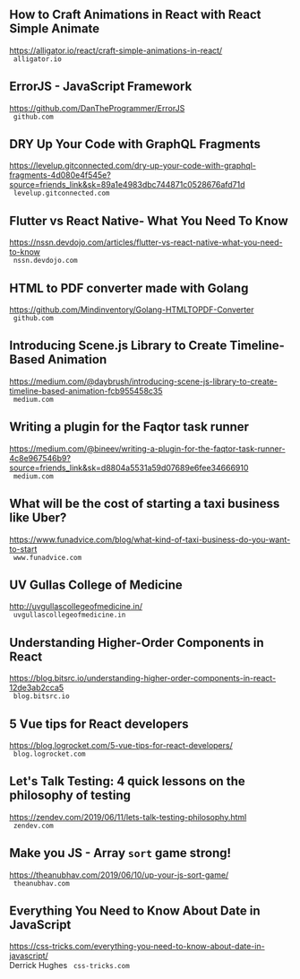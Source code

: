 ## How to Craft Animations in React with React Simple Animate  
https://alligator.io/react/craft-simple-animations-in-react/  
 ` alligator.io`
  

## ErrorJS - JavaScript Framework  
https://github.com/DanTheProgrammer/ErrorJS  
 ` github.com`
  

## DRY Up Your Code with GraphQL Fragments  
https://levelup.gitconnected.com/dry-up-your-code-with-graphql-fragments-4d080e4f545e?source=friends_link&sk=89a1e4983dbc744871c0528676afd71d  
 ` levelup.gitconnected.com`
  

## Flutter vs React Native- What You Need To Know  
https://nssn.devdojo.com/articles/flutter-vs-react-native-what-you-need-to-know  
 ` nssn.devdojo.com`
  

## HTML to PDF converter made with Golang  
https://github.com/Mindinventory/Golang-HTMLTOPDF-Converter  
 ` github.com`
  

## Introducing Scene.js Library to Create Timeline-Based Animation  
https://medium.com/@daybrush/introducing-scene-js-library-to-create-timeline-based-animation-fcb955458c35  
 ` medium.com`
  

## Writing a plugin for the Faqtor task runner  
https://medium.com/@bineev/writing-a-plugin-for-the-faqtor-task-runner-4c8e967546b9?source=friends_link&sk=d8804a5531a59d07689e6fee34666910  
 ` medium.com`
  

## What will be the cost of starting a taxi business like Uber?  
https://www.funadvice.com/blog/what-kind-of-taxi-business-do-you-want-to-start  
 ` www.funadvice.com`
  

## UV Gullas College of Medicine  
http://uvgullascollegeofmedicine.in/  
 ` uvgullascollegeofmedicine.in`
  

## Understanding Higher-Order Components in React  
https://blog.bitsrc.io/understanding-higher-order-components-in-react-12de3ab2cca5  
 ` blog.bitsrc.io`
  

## 5 Vue tips for React developers  
https://blog.logrocket.com/5-vue-tips-for-react-developers/  
 ` blog.logrocket.com`
  

## Let's Talk Testing: 4 quick lessons on the philosophy of testing  
https://zendev.com/2019/06/11/lets-talk-testing-philosophy.html  
 ` zendev.com`
  

## Make you JS - Array `sort` game strong!  
https://theanubhav.com/2019/06/10/up-your-js-sort-game/  
 ` theanubhav.com`
  

## Everything You Need to Know About Date in JavaScript  
https://css-tricks.com/everything-you-need-to-know-about-date-in-javascript/  
Derrick Hughes ` css-tricks.com`
  

